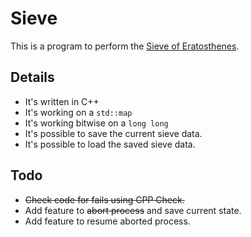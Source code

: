 # Sieve

This is a program to perform the [Sieve of Eratosthenes][soe].

## Details

- It's written in C++
- It's working on a `std::map`
- It's working bitwise on a `long long`
- It's possible to save the current sieve data.
- It's possible to load the saved sieve data.

## Todo

- ~~Check code for fails using CPP Check.~~
- Add feature to ~~abort process~~ and save current state.
- Add feature to resume aborted process.

[soe]: https://en.wikipedia.org/wiki/Sieve_of_Eratosthenes